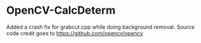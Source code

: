 # OpenCV-CalcDeterm
Added a crash fix for grabcut.cpp while doing background removal. Source code credit goes to https://github.com/opencv/opencv
